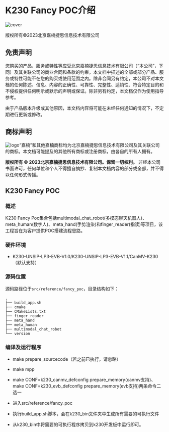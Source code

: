 # K230 Fancy POC介绍

![cover](../tutorials/images/canaan-cover.png)

版权所有©2023北京嘉楠捷思信息技术有限公司

<div style="page-break-after:always"></div>

## 免责声明

您购买的产品、服务或特性等应受北京嘉楠捷思信息技术有限公司（“本公司”，下同）及其关联公司的商业合同和条款的约束，本文档中描述的全部或部分产品、服务或特性可能不在您的购买或使用范围之内。除非合同另有约定，本公司不对本文档的任何陈述、信息、内容的正确性、可靠性、完整性、适销性、符合特定目的和不侵权提供任何明示或默示的声明或保证。除非另有约定，本文档仅作为使用指导参考。

由于产品版本升级或其他原因，本文档内容将可能在未经任何通知的情况下，不定期进行更新或修改。

## 商标声明

![logo](../tutorials/images/logo.png)“嘉楠”和其他嘉楠商标均为北京嘉楠捷思信息技术有限公司及其关联公司的商标。本文档可能提及的其他所有商标或注册商标，由各自的所有人拥有。

**版权所有 © 2023北京嘉楠捷思信息技术有限公司。保留一切权利。**
非经本公司书面许可，任何单位和个人不得擅自摘抄、复制本文档内容的部分或全部，并不得以任何形式传播。

<div style="page-break-after:always"></div>

## K230 Fancy POC

### 概述

K230 Fancy Poc集合包括multimodal_chat_robot(多模态聊天机器人)、meta_human(数字人)、meta_hand(手势渲染)和finger_reader(指读)等项目，该工程旨在为客户提供POC搭建流程思路。

### 硬件环境

- K230-UNSIP-LP3-EVB-V1.0/K230-UNSIP-LP3-EVB-V1.1/CanMV-K230（默认支持）

### 源码位置

源码路径位于`src/reference/fancy_poc`，目录结构如下：

```shell
.
├── build_app.sh
├── cmake
├── CMakeLists.txt
├── finger_reader
├── meta_hand
├── meta_human
├── multimodal_chat_robot
└── version
```

### 编译及运行程序

- make prepare_sourcecode（若之前已执行，请忽略）

- make mpp

- make CONF=k230_canmv_defconfig prepare_memory(canmv支持)、make CONF=k230_evb_defconfig prepare_memory(evb支持)两条命令二选一

- 进入src/reference/fancy_poc

- 执行build_app.sh脚本，会在k230_bin文件夹中生成所有需要的可执行文件

- 从k230_bin中将需要的可执行程序拷贝到k230开发板中运行即可。
